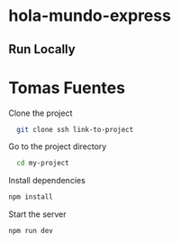 # hola-mundo-express
## Run Locally  
# Tomas Fuentes
Clone the project  

~~~bash  
  git clone ssh link-to-project
~~~

Go to the project directory  

~~~bash  
  cd my-project
~~~

Install dependencies  

~~~bash  
npm install
~~~

Start the server  

~~~bash  
npm run dev
~~~  
